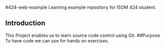 #424-web-example
Learning example repository for ISOM 424 student.
## Introduction
This Project enables us to learn source code control using Git. 
##Purpose
To have code we can use for hands on exercises. 